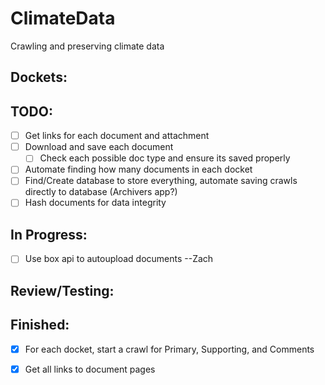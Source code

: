 # ClimateData
Crawling and preserving climate data

Dockets:
 -

  TODO:
   --
   - [ ] Get links for each document and attachment
   - [ ] Download and save each document
     - [ ] Check each possible doc type and ensure its saved properly
   - [ ] Automate finding how many documents in each docket
   - [ ] Find/Create database to store everything, automate saving crawls directly to database (Archivers app?)
   - [ ] Hash documents for data integrity

  In Progress:
   -
   - [ ] Use box api to autoupload documents --Zach

  Review/Testing:
   -

  Finished:
   -
   - [x] For each docket, start a crawl for Primary, Supporting, and Comments
   - [x] Get all links to document pages


